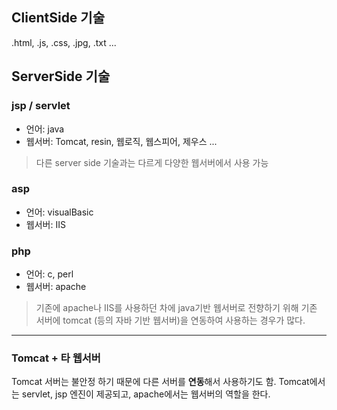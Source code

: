## ClientSide 기술

.html, .js, .css, .jpg, .txt ...

## ServerSide 기술
### jsp / servlet
* 언어: java
* 웹서버: Tomcat, resin, 웹로직, 웹스피어, 제우스 ...

>다른 server side 기술과는 다르게 다양한 웹서버에서 사용 가능

### asp
* 언어: visualBasic
* 웹서버: IIS

### php
* 언어: c, perl
* 웹서버: apache

>기존에 apache나 IIS를 사용하던 차에 java기반 웹서버로 전향하기 위해 기존 서버에 tomcat (등의 자바 기반 웹서버)을 연동하여 사용하는 경우가 많다.


<hr>

### Tomcat + 타 웹서버
Tomcat 서버는 불안정 하기 때문에 다른 서버를 **연동**해서 사용하기도 함.
Tomcat에서는 servlet, jsp 엔진이 제공되고, apache에서는 웹서버의 역할을 한다.
<!--stackedit_data:
eyJoaXN0b3J5IjpbLTE4MDA4OTIxNzVdfQ==
-->